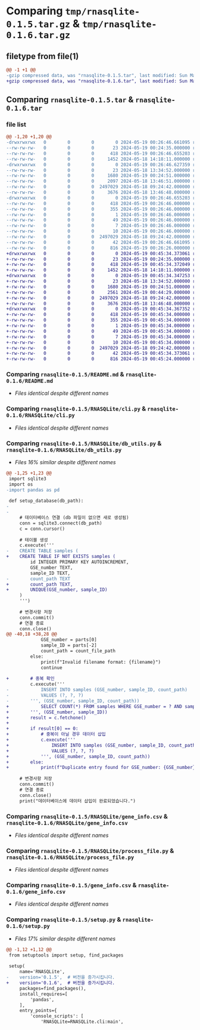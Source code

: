 # Comparing `tmp/rnasqlite-0.1.5.tar.gz` & `tmp/rnasqlite-0.1.6.tar.gz`

## filetype from file(1)

```diff
@@ -1 +1 @@
-gzip compressed data, was "rnasqlite-0.1.5.tar", last modified: Sun May 19 00:26:46 2024, max compression
+gzip compressed data, was "rnasqlite-0.1.6.tar", last modified: Sun May 19 00:45:34 2024, max compression
```

## Comparing `rnasqlite-0.1.5.tar` & `rnasqlite-0.1.6.tar`

### file list

```diff
@@ -1,20 +1,20 @@
-drwxrwxrwx   0        0        0        0 2024-05-19 00:26:46.661095 rnasqlite-0.1.5/
--rw-rw-rw-   0        0        0       23 2024-05-19 00:24:35.000000 rnasqlite-0.1.5/MANIFEST.in
--rw-rw-rw-   0        0        0      418 2024-05-19 00:26:46.655203 rnasqlite-0.1.5/PKG-INFO
--rw-rw-rw-   0        0        0     1452 2024-05-18 14:18:11.000000 rnasqlite-0.1.5/README.md
-drwxrwxrwx   0        0        0        0 2024-05-19 00:26:46.627359 rnasqlite-0.1.5/RNASQLite/
--rw-rw-rw-   0        0        0       23 2024-05-18 13:34:52.000000 rnasqlite-0.1.5/RNASQLite/__init__.py
--rw-rw-rw-   0        0        0     1680 2024-05-19 00:24:51.000000 rnasqlite-0.1.5/RNASQLite/cli.py
--rw-rw-rw-   0        0        0     2097 2024-05-18 13:46:51.000000 rnasqlite-0.1.5/RNASQLite/db_utils.py
--rw-rw-rw-   0        0        0  2497029 2024-05-18 09:24:42.000000 rnasqlite-0.1.5/RNASQLite/gene_info.csv
--rw-rw-rw-   0        0        0     3676 2024-05-18 13:46:48.000000 rnasqlite-0.1.5/RNASQLite/process_file.py
-drwxrwxrwx   0        0        0        0 2024-05-19 00:26:46.655203 rnasqlite-0.1.5/RNASQLite.egg-info/
--rw-rw-rw-   0        0        0      418 2024-05-19 00:26:46.000000 rnasqlite-0.1.5/RNASQLite.egg-info/PKG-INFO
--rw-rw-rw-   0        0        0      355 2024-05-19 00:26:46.000000 rnasqlite-0.1.5/RNASQLite.egg-info/SOURCES.txt
--rw-rw-rw-   0        0        0        1 2024-05-19 00:26:46.000000 rnasqlite-0.1.5/RNASQLite.egg-info/dependency_links.txt
--rw-rw-rw-   0        0        0       49 2024-05-19 00:26:46.000000 rnasqlite-0.1.5/RNASQLite.egg-info/entry_points.txt
--rw-rw-rw-   0        0        0        7 2024-05-19 00:26:46.000000 rnasqlite-0.1.5/RNASQLite.egg-info/requires.txt
--rw-rw-rw-   0        0        0       10 2024-05-19 00:26:46.000000 rnasqlite-0.1.5/RNASQLite.egg-info/top_level.txt
--rw-rw-rw-   0        0        0  2497029 2024-05-18 09:24:42.000000 rnasqlite-0.1.5/gene_info.csv
--rw-rw-rw-   0        0        0       42 2024-05-19 00:26:46.661095 rnasqlite-0.1.5/setup.cfg
--rw-rw-rw-   0        0        0      816 2024-05-19 00:26:26.000000 rnasqlite-0.1.5/setup.py
+drwxrwxrwx   0        0        0        0 2024-05-19 00:45:34.373061 rnasqlite-0.1.6/
+-rw-rw-rw-   0        0        0       23 2024-05-19 00:24:35.000000 rnasqlite-0.1.6/MANIFEST.in
+-rw-rw-rw-   0        0        0      418 2024-05-19 00:45:34.372049 rnasqlite-0.1.6/PKG-INFO
+-rw-rw-rw-   0        0        0     1452 2024-05-18 14:18:11.000000 rnasqlite-0.1.6/README.md
+drwxrwxrwx   0        0        0        0 2024-05-19 00:45:34.347253 rnasqlite-0.1.6/RNASQLite/
+-rw-rw-rw-   0        0        0       23 2024-05-18 13:34:52.000000 rnasqlite-0.1.6/RNASQLite/__init__.py
+-rw-rw-rw-   0        0        0     1680 2024-05-19 00:24:51.000000 rnasqlite-0.1.6/RNASQLite/cli.py
+-rw-rw-rw-   0        0        0     2561 2024-05-19 00:44:29.000000 rnasqlite-0.1.6/RNASQLite/db_utils.py
+-rw-rw-rw-   0        0        0  2497029 2024-05-18 09:24:42.000000 rnasqlite-0.1.6/RNASQLite/gene_info.csv
+-rw-rw-rw-   0        0        0     3676 2024-05-18 13:46:48.000000 rnasqlite-0.1.6/RNASQLite/process_file.py
+drwxrwxrwx   0        0        0        0 2024-05-19 00:45:34.367352 rnasqlite-0.1.6/RNASQLite.egg-info/
+-rw-rw-rw-   0        0        0      418 2024-05-19 00:45:34.000000 rnasqlite-0.1.6/RNASQLite.egg-info/PKG-INFO
+-rw-rw-rw-   0        0        0      355 2024-05-19 00:45:34.000000 rnasqlite-0.1.6/RNASQLite.egg-info/SOURCES.txt
+-rw-rw-rw-   0        0        0        1 2024-05-19 00:45:34.000000 rnasqlite-0.1.6/RNASQLite.egg-info/dependency_links.txt
+-rw-rw-rw-   0        0        0       49 2024-05-19 00:45:34.000000 rnasqlite-0.1.6/RNASQLite.egg-info/entry_points.txt
+-rw-rw-rw-   0        0        0        7 2024-05-19 00:45:34.000000 rnasqlite-0.1.6/RNASQLite.egg-info/requires.txt
+-rw-rw-rw-   0        0        0       10 2024-05-19 00:45:34.000000 rnasqlite-0.1.6/RNASQLite.egg-info/top_level.txt
+-rw-rw-rw-   0        0        0  2497029 2024-05-18 09:24:42.000000 rnasqlite-0.1.6/gene_info.csv
+-rw-rw-rw-   0        0        0       42 2024-05-19 00:45:34.373061 rnasqlite-0.1.6/setup.cfg
+-rw-rw-rw-   0        0        0      816 2024-05-19 00:45:24.000000 rnasqlite-0.1.6/setup.py
```

### Comparing `rnasqlite-0.1.5/README.md` & `rnasqlite-0.1.6/README.md`

 * *Files identical despite different names*

### Comparing `rnasqlite-0.1.5/RNASQLite/cli.py` & `rnasqlite-0.1.6/RNASQLite/cli.py`

 * *Files identical despite different names*

### Comparing `rnasqlite-0.1.5/RNASQLite/db_utils.py` & `rnasqlite-0.1.6/RNASQLite/db_utils.py`

 * *Files 16% similar despite different names*

```diff
@@ -1,25 +1,23 @@
 import sqlite3
 import os
-import pandas as pd
 
 def setup_database(db_path):
-
-
     # 데이터베이스 연결 (db 파일이 없으면 새로 생성됨)
     conn = sqlite3.connect(db_path)
     c = conn.cursor()
 
     # 테이블 생성
     c.execute('''
-    CREATE TABLE samples (
+    CREATE TABLE IF NOT EXISTS samples (
         id INTEGER PRIMARY KEY AUTOINCREMENT,
         GSE_number TEXT,
         sample_ID TEXT,
-        count_path TEXT
+        count_path TEXT,
+        UNIQUE(GSE_number, sample_ID)
     )
     ''')
 
     # 변경사항 저장
     conn.commit()
     # 연결 종료
     conn.close()
@@ -40,18 +38,28 @@
             GSE_number = parts[0]
             sample_ID = parts[-2]
             count_path = count_file_path
         else:
             print(f"Invalid filename format: {filename}")
             continue
 
+        # 중복 확인
         c.execute('''
-            INSERT INTO samples (GSE_number, sample_ID, count_path)
-            VALUES (?, ?, ?)
-        ''', (GSE_number, sample_ID, count_path))
+            SELECT COUNT(*) FROM samples WHERE GSE_number = ? AND sample_ID = ?
+        ''', (GSE_number, sample_ID))
+        result = c.fetchone()
+
+        if result[0] == 0:
+            # 중복이 아닐 경우 데이터 삽입
+            c.execute('''
+                INSERT INTO samples (GSE_number, sample_ID, count_path)
+                VALUES (?, ?, ?)
+            ''', (GSE_number, sample_ID, count_path))
+        else:
+            print(f"Duplicate entry found for GSE_number: {GSE_number}, sample_ID: {sample_ID}. Skipping insertion.")
 
     # 변경사항 저장
     conn.commit()
     # 연결 종료
     conn.close()
     print("데이터베이스에 데이터 삽입이 완료되었습니다.")
```

### Comparing `rnasqlite-0.1.5/RNASQLite/gene_info.csv` & `rnasqlite-0.1.6/RNASQLite/gene_info.csv`

 * *Files identical despite different names*

### Comparing `rnasqlite-0.1.5/RNASQLite/process_file.py` & `rnasqlite-0.1.6/RNASQLite/process_file.py`

 * *Files identical despite different names*

### Comparing `rnasqlite-0.1.5/gene_info.csv` & `rnasqlite-0.1.6/gene_info.csv`

 * *Files identical despite different names*

### Comparing `rnasqlite-0.1.5/setup.py` & `rnasqlite-0.1.6/setup.py`

 * *Files 17% similar despite different names*

```diff
@@ -1,12 +1,12 @@
 from setuptools import setup, find_packages
 
 setup(
     name='RNASQLite',
-    version='0.1.5',  # 버전을 증가시킵니다.
+    version='0.1.6',  # 버전을 증가시킵니다.
     packages=find_packages(),
     install_requires=[
         'pandas',
     ],
     entry_points={
         'console_scripts': [
             'RNASQLite=RNASQLite.cli:main',
```

